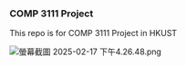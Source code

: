 ### COMP 3111 Project
This repo is for COMP 3111 Project in HKUST

![螢幕截圖 2025-02-17 下午4.26.48.png](../../../../../../../../var/folders/rj/4db981gx39z6j9283b9b8thc0000gn/T/TemporaryItems/NSIRD_screencaptureui_4QDZpT/%E8%9E%A2%E5%B9%95%E6%88%AA%E5%9C%96%202025-02-17%20%E4%B8%8B%E5%8D%884.26.48.png)